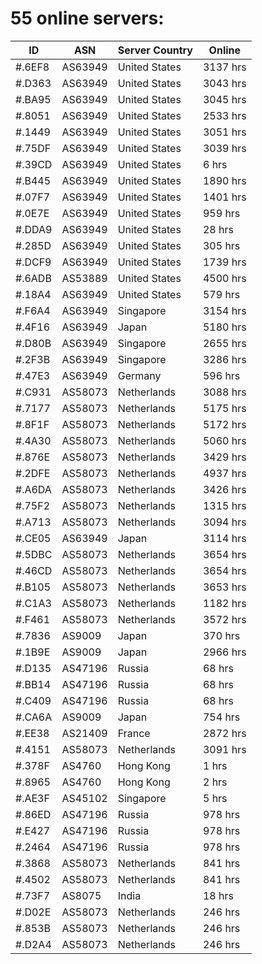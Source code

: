# 55 online servers:

| ID | ASN | Server Country | Online |
| ------ | ------ | ------ | ------ |
| #.6EF8 | AS63949 | United States | 3137 hrs |
| #.D363 | AS63949 | United States | 3043 hrs |
| #.BA95 | AS63949 | United States | 3045 hrs |
| #.8051 | AS63949 | United States | 2533 hrs |
| #.1449 | AS63949 | United States | 3051 hrs |
| #.75DF | AS63949 | United States | 3039 hrs |
| #.39CD | AS63949 | United States | 6 hrs |
| #.B445 | AS63949 | United States | 1890 hrs |
| #.07F7 | AS63949 | United States | 1401 hrs |
| #.0E7E | AS63949 | United States | 959 hrs |
| #.DDA9 | AS63949 | United States | 28 hrs |
| #.285D | AS63949 | United States | 305 hrs |
| #.DCF9 | AS63949 | United States | 1739 hrs |
| #.6ADB | AS53889 | United States | 4500 hrs |
| #.18A4 | AS63949 | United States | 579 hrs |
| #.F6A4 | AS63949 | Singapore | 3154 hrs |
| #.4F16 | AS63949 | Japan | 5180 hrs |
| #.D80B | AS63949 | Singapore | 2655 hrs |
| #.2F3B | AS63949 | Singapore | 3286 hrs |
| #.47E3 | AS63949 | Germany | 596 hrs |
| #.C931 | AS58073 | Netherlands | 3088 hrs |
| #.7177 | AS58073 | Netherlands | 5175 hrs |
| #.8F1F | AS58073 | Netherlands | 5172 hrs |
| #.4A30 | AS58073 | Netherlands | 5060 hrs |
| #.876E | AS58073 | Netherlands | 3429 hrs |
| #.2DFE | AS58073 | Netherlands | 4937 hrs |
| #.A6DA | AS58073 | Netherlands | 3426 hrs |
| #.75F2 | AS58073 | Netherlands | 1315 hrs |
| #.A713 | AS58073 | Netherlands | 3094 hrs |
| #.CE05 | AS63949 | Japan | 3114 hrs |
| #.5DBC | AS58073 | Netherlands | 3654 hrs |
| #.46CD | AS58073 | Netherlands | 3654 hrs |
| #.B105 | AS58073 | Netherlands | 3653 hrs |
| #.C1A3 | AS58073 | Netherlands | 1182 hrs |
| #.F461 | AS58073 | Netherlands | 3572 hrs |
| #.7836 | AS9009 | Japan | 370 hrs |
| #.1B9E | AS9009 | Japan | 2966 hrs |
| #.D135 | AS47196 | Russia | 68 hrs |
| #.BB14 | AS47196 | Russia | 68 hrs |
| #.C409 | AS47196 | Russia | 68 hrs |
| #.CA6A | AS9009 | Japan | 754 hrs |
| #.EE38 | AS21409 | France | 2872 hrs |
| #.4151 | AS58073 | Netherlands | 3091 hrs |
| #.378F | AS4760 | Hong Kong | 1 hrs |
| #.8965 | AS4760 | Hong Kong | 2 hrs |
| #.AE3F | AS45102 | Singapore | 5 hrs |
| #.86ED | AS47196 | Russia | 978 hrs |
| #.E427 | AS47196 | Russia | 978 hrs |
| #.2464 | AS47196 | Russia | 978 hrs |
| #.3868 | AS58073 | Netherlands | 841 hrs |
| #.4502 | AS58073 | Netherlands | 841 hrs |
| #.73F7 | AS8075 | India | 18 hrs |
| #.D02E | AS58073 | Netherlands | 246 hrs |
| #.853B | AS58073 | Netherlands | 246 hrs |
| #.D2A4 | AS58073 | Netherlands | 246 hrs |

